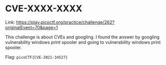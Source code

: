 # CVE-XXXX-XXXX

Link: https://play.picoctf.org/practice/challenge/262?originalEvent=70&page=1

This challenge is about CVEs and googling. I found the answer by googling vulnerability windows print spooler and going to vulnerability windows print spooler.

Flag: `picoCTF{CVE-2021-34527}`
